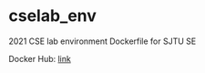# cselab_env
2021 CSE lab environment Dockerfile for SJTU SE

Docker Hub: [link](https://hub.docker.com/repository/docker/shenjiahuan/cselab_env)
